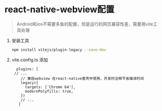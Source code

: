 # react-native-webview配置

> Android和ios不需要多鱼的配置，但是运行的网页兼容性差，需要用vite工具处理 

1. 安装工具

   ```bash
   npm install vitejs/plugin-legacy --save-dev
   ```

2. vite.config.ts 添加
   ```
     plugins: [
   	// ...
       // 兼容webview 在react-native套壳中使用，开发时注释节省编译时间
       legacy({
         targets: ['Chrome 64'],
         modernPolyfills: true,
       })
       // ...
      ]
   ```

   





